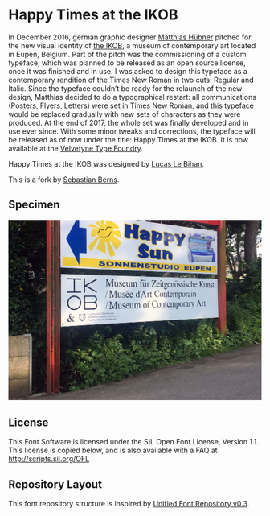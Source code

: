 # Happy Times at the IKOB

In December 2016, german graphic designer [Matthias Hübner](http://possible.is/) pitched for the new visual identity of [the IKOB](http://ikob.be/en/), a museum of contemporary art located in Eupen, Belgium. Part of the pitch was the commissioning of a custom typeface, which was planned to be released as an open source license, once it was finished and in use. I was asked to design this typeface as a contemporary rendition of the Times New Roman in two cuts: Regular and Italic. Since the typeface couldn’t be ready for the relaunch of the new design, Matthias decided to do a typographical restart: all communications (Posters, Flyers, Letters) were set in Times New Roman, and this typeface would be replaced gradually with new sets of characters as they were produced. At the end of 2017, the whole set was finally developed and in use ever since. With some minor tweaks and corrections, the typeface will be released as of now under the title: Happy Times at the IKOB. It is now available at the [Velvetyne Type Foundry](http://velvetyne.fr/fonts/happy-times/).

Happy Times at the IKOB was designed by [Lucas Le Bihan](http://dreamsoffice.fr/).

This is a fork by [Sebastian Berns](http://sebastianberns.com/).

## Specimen

![Ikob](documentation/images/ikob_3.jpg)

## License

This Font Software is licensed under the SIL Open Font License, Version 1.1.
This license is copied below, and is also available with a FAQ at
http://scripts.sil.org/OFL

## Repository Layout

This font repository structure is inspired by [Unified Font Repository v0.3](https://github.com/unified-font-repository/Unified-Font-Repository).

